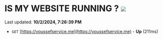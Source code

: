 # IS MY WEBSITE RUNNING ? [![](https://img.shields.io/static/v1?label=Sponsor&message=%E2%9D%A4&logo=GitHub&color=%23fe8e86)](https://github.com/sponsors/Youssef-Lehmam)

Last updated: **10/2/2024, 7:26:39 PM**

- `GET` [https://youssefservice.me](https://youssefservice.me) - **Up** (211ms)
